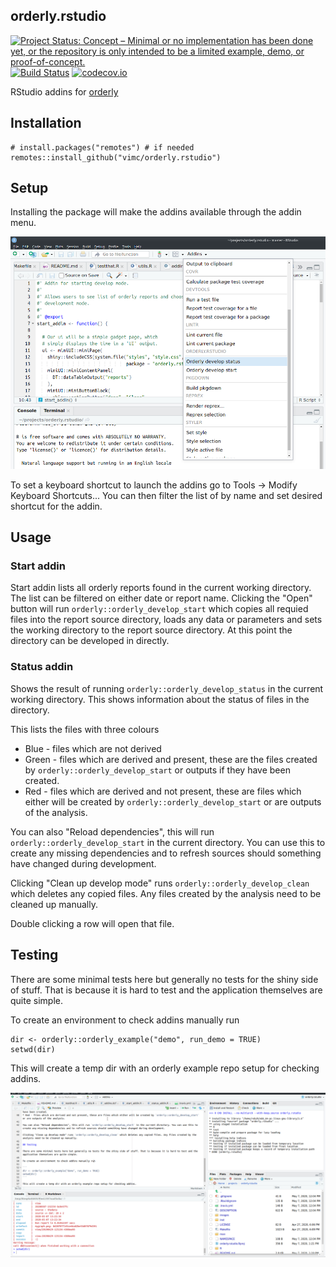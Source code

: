 ## orderly.rstudio

<!-- badges: start -->
[![Project Status: Concept – Minimal or no implementation has been done yet, or the repository is only intended to be a limited example, demo, or proof-of-concept.](https://www.repostatus.org/badges/latest/concept.svg)](https://www.repostatus.org/#concept)
[![Build Status](https://travis-ci.com/vimc/orderly.rstudio.svg?branch=master)](https://travis-ci.com/vimc/orderly.rstudio)
[![codecov.io](https://codecov.io/github/vimc/orderly.rstudio/coverage.svg?branch=master)](https://codecov.io/github/vimc/orderly.rstudio?branch=master)
<!-- badges: end -->

RStudio addins for [orderly](https://github.com/vimc/orderly)

## Installation

```
# install.packages("remotes") # if needed
remotes::install_github("vimc/orderly.rstudio")
```

## Setup

Installing the package will make the addins available through the addin menu.

![](images/addin-menu.png)

To set a keyboard shortcut to launch the addins go to Tools -> Modify Keyboard Shortcuts...
You can then filter the list of by name and set desired shortcut for the addin.

## Usage

### Start addin

Start addin lists all orderly reports found in the current working directory. The list can be filtered on either date or report name. Clicking the "Open" button will run `orderly::orderly_develop_start` which copies all requied files into the report source directory, loads any data or parameters and sets the working directory to the report source directory. At this point the directory can be developed in directly.

### Status addin

Shows the result of running `orderly::orderly_develop_status` in the current working directory. This shows information about the status of files in the directory. 

This lists the files with three colours
* Blue - files which are not derived
* Green - files which are derived and present, these are the files created by `orderly::orderly_develop_start` or outputs if they have been created.
* Red - files which are derived and not present, these are files which either will be created by `orderly::orderly_develop_start` or are outputs of the analysis.

You can also "Reload dependencies", this will run `orderly::orderly_develop_start` in the current directory. You can use this to create any missing dependencies and to refresh sources should something have changed during development.

Clicking "Clean up develop mode" runs `orderly::orderly_develop_clean` which deletes any copied files. Any files created by the analysis need to be cleaned up manually.

Double clicking a row will open that file.

## Testing

There are some minimal tests here but generally no tests for the shiny side of stuff. That is because it is hard to test and the application themselves are quite simple.

To create an environment to check addins manually run

```
dir <- orderly::orderly_example("demo", run_demo = TRUE)
setwd(dir)
```

This will create a temp dir with an orderly example repo setup for checking addins.

![](images/orderly_addin_prev.gif)
